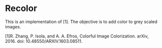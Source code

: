 # Recolor
This is an implementation of [1]. The objective is to add color to grey scaled images.

[1]R. Zhang, P. Isola, and A. A. Efros, Colorful Image Colorization. arXiv, 2016. doi: 10.48550/ARXIV.1603.08511.
